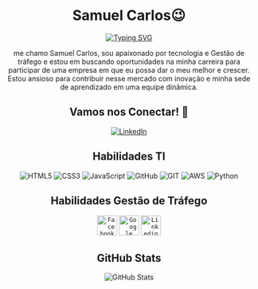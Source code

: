 
<div align="center">

# Samuel Carlos😉


[![Typing SVG](https://readme-typing-svg.herokuapp.com?font=Fira+Code&pause=1000&color=3AF729&center=true&random=false&width=435&lines=Front+End+;Amazon+Web+Service;Gest%C3%A3o+de+Tr%C3%A1fego)](https://git.io/typing-svg)

me chamo Samuel Carlos, sou apaixonado por tecnologia e Gestão de tráfego e estou em buscando oportunidades na minha carreira para participar de uma empresa em que eu possa dar o meu melhor e crescer. Estou ansioso para contribuir nesse mercado com inovação e minha sede de aprendizado em uma equipe dinâmica.

## Vamos nos Conectar! 🤝
[![LinkedIn](https://img.shields.io/badge/LinkedIn-0077B5?style=for-the-badge&logo=linkedin&logoColor=white)](https://www.linkedin.com/in/samuel-carlos-830117222/)

## Habilidades TI
![HTML5](https://img.shields.io/badge/HTML5-000?style=for-the-badge&logo=html5)
![CSS3](https://img.shields.io/badge/CSS3-000?style=for-the-badge&logo=css3&logoColor=264CE4)
![JavaScript](https://img.shields.io/badge/JavaScript-000?style=for-the-badge&logo=javascript)
![GitHub](https://img.shields.io/badge/GitHub-000?style=for-the-badge&logo=GitHub)
![GIT](https://img.shields.io/badge/Git-000?style=for-the-badge&logo=Git)
![AWS](https://img.shields.io/badge/aws-000?style=for-the-badge&logo=aws)
![Python](https://img.shields.io/badge/Python-000?style=for-the-badge&logo=Python)

## Habilidades Gestão de Tráfego
<code><img width="40px" src="https://icongr.am/devicon/facebook-original.svg?size=40&color=e62828" title = "Facebook ads"/></code>
<code><img width="40px" src="https://icongr.am/devicon/google-original.svg?size=40&color=e62828" title = "Google ads"/></code>
<code><img width="40px" src="https://icongr.am/devicon/linkedin-original.svg?size=40&color=e62828" title = "Linkedin ads"/></code>

<i class="devicon-amazonwebservices-plain-wordmark colored"></i>

## GitHub Stats
![GitHub Stats](https://github-readme-stats.vercel.app/api?username=zero0101011&theme=transparent&bg_color=000&border_color=30A3DC&show_icons=true&icon_color=30A3DC&title_color=E94D5F&text_color=00FF00&hide_title=true&hide=star)
</div>
